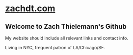 
# [zachdt.com](https://zachdt.com)

## Welcome to Zach Thielemann's Github

My website should include all relevant links and contact info.
 
Living in NYC, frequent patron of LA/Chicago/SF.
